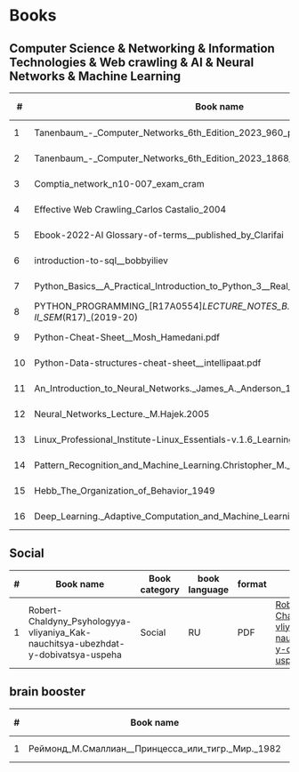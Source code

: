 # Books
## Computer Science & Networking & Information Technologies & Web crawling & AI & Neural Networks & Machine Learning

|#| Book name |Book category |book language | format|link to the file| QR code|
| --------| -------- | -------- | ------- | -------- | ------- | -------- | 
| 1| Tanenbaum_-_Computer_Networks_6th_Edition_2023_960_pages_Pearson|Computer Science| RU |PDF|[Tanenbaum_-_Computer_Networks_6th_Edition_2023_960_pages_Pearson.pdf](https://github.com/ooge0/books/blob/master/content/Tanenbaum_-_Computer_Networks_6th_Edition_2023_960_pages_Pearson.pdf)| ![image](https://github.com/ooge0/books/assets/16800412/fed78cb6-e09d-4ed8-956c-2c83dbbc87b1)|
|2|Tanenbaum_-_Computer_Networks_6th_Edition_2023_1868_pages_Pearson|Computer Science|RU| fb2| [Tanenbaum_-_Computer_Networks_6th_Edition_2023_1868_pages_Pearson.fb2](https://github.com/ooge0/books/blob/master/content/Tanenbaum_-_Computer_Networks_6th_Edition_2023_1868_pages_Pearson.fb2)|![image](https://github.com/ooge0/books/assets/16800412/220b3092-8089-414f-acce-10c244f91465)|
|3|Comptia_network_n10-007_exam_cram|Networking|ENG|PDF|[Comptia_network_n10-007_exam_cram.pdf](https://github.com/ooge0/books/blob/master/content/Comptia_network_n10-007_exam_cram.pdf)|![image](https://github.com/ooge0/books/assets/16800412/9f19861d-9679-4f42-aa55-5e8876d4da04)|
|4 |Effective Web Crawling_Carlos Castalio_2004|Web crawling|ENG|PDF| [Effective Web Crawling_Carlos Castalio_2004.pdf](https://github.com/ooge0/books/blob/master/content/Effective%20Web%20Crawling_Carlos%20Castalio_2004.pdf)|![image](https://github.com/ooge0/books/assets/16800412/f1977847-e0b5-4b77-8093-1e3d3216defe)
|5| Ebook-2022-AI Glossary-of-terms__published_by_Clarifai|AI|ENG|PDF| [Ebook-2022-AI_Glossary-of-terms__published_by_Clarifai.pdf](https://github.com/ooge0/books/blob/master/content/Ebook-2022-AI_Glossary-of-terms__published_by_Clarifai.pdf) |![image](https://github.com/ooge0/books/assets/16800412/4a6b0b56-2a84-433c-a473-aec40056a2de)
|6| introduction-to-sql__bobbyiliev|Computer Science|ENG|PDF|[introduction-to-sql__bobbyiliev.pdf](https://github.com/ooge0/books/blob/master/content/introduction-to-sql__bobbyiliev.pdf)|![image](https://github.com/ooge0/books/assets/16800412/8a3ab2b9-e2f5-4f22-b53d-88595ccaa889)|
|7| Python_Basics__A_Practical_Introduction_to_Python_3__Real_Python|Computer Science|ENG|PDF|[Python_Basics__A_Practical_Introduction_to_Python_3__Real_Python.pdf](https://github.com/ooge0/books/blob/master/content/Python_Basics__A_Practical_Introduction_to_Python_3__Real_Python.pdf)| ![image](https://github.com/ooge0/books/assets/16800412/883fdf26-d8b0-4200-a98d-5ed124b6b117)
|8| PYTHON_PROGRAMMING_[R17A0554]_LECTURE_NOTES_B.TECH_III_YEAR_–_II_SEM_(R17)_(2019-20)|Computer Science|ENG|PDF|[PYTHON_PROGRAMMING_[R17A0554]_LECTURE_NOTES_B.TECH_III_YEAR_–_II_SEM_(R17)_(2019-20).pdf](https://github.com/ooge0/books/blob/master/content/PYTHON_PROGRAMMING_%5BR17A0554%5D_LECTURE_NOTES_B.TECH_III_YEAR_%E2%80%93_II_SEM_(R17)_(2019-20).pdf)|![image](https://github.com/ooge0/books/assets/16800412/3e9892c7-71aa-4350-b5b1-c54ed75579b6)
|9| Python-Cheat-Sheet__Mosh_Hamedani.pdf|Computer Science|ENG|PDF| [Python-Cheat-Sheet__Mosh_Hamedani.pdf](https://github.com/ooge0/books/blob/master/content/Python-Cheat-Sheet__Mosh_Hamedani.pdf)|![image](https://github.com/ooge0/books/assets/16800412/ed1d8f98-e733-402a-8526-ea9a0b67a0d2) 
|10| Python-Data-structures-cheat-sheet__intellipaat.pdf |Computer Science|ENG|PDF|[Python-Data-structures-cheat-sheet__intellipaat.pdf](https://github.com/ooge0/books/blob/master/content/Python-Data-structures-cheat-sheet__intellipaat.pdf)|![image](https://github.com/ooge0/books/assets/16800412/c28a7e0d-2031-4637-82ce-595453f2fac1)
|11| An_Introduction_to_Neural_Networks._James_A._Anderson_1996|Neural Networks|ENG|PDF|[An_Introduction_to_Neural_Networks._James_A._Anderson_1996.pdf](https://icedrive.net/s/tjfXNT1NB72YZiCZwGXz1XWRTkj1)|![image](https://github.com/ooge0/books/assets/16800412/04dad0bb-48df-49d7-bab7-55ea045cbc6d)
|12| Neural_Networks_Lecture._M.Hajek.2005| Neural Networks|ENG|PDF|[Neural_Networks_Lecture._M.Hajek.2005.pdf](https://github.com/ooge0/books/blob/master/content/Neural_Networks_Lecture._M.Hajek.2005.pdf)|![image](https://github.com/ooge0/books/assets/16800412/c4f354c2-f41b-478a-be19-ecb1fddf8412)
|13| Linux_Professional_Institute-Linux_Essentials-v.1.6_Learning_Materials_ENG| Computer Science|ENG|PDF|[Linux_Professional_Institute-Linux_Essentials-v.1.6_Learning_Materials_ENG.pdf](https://github.com/ooge0/books/blob/master/content/Linux_Professional_Institute-Linux_Essentials-v.1.6_Learning_Materials_ENG.pdf)|![image](https://github.com/ooge0/books/assets/16800412/6093d026-8a6a-45a7-9003-05bd5b77f9fc)
|14| Pattern_Recognition_and_Machine_Learning.Christopher_M._Bishop_2006| Machine Learning|ENG|PDF|[Pattern_Recognition_and_Machine_Learning.Christopher_M._Bishop_2006.pdf](https://github.com/ooge0/books/blob/master/content/Pattern_Recognition_and_Machine_Learning.Christopher_M._Bishop_2006.pdf)|![image](https://github.com/ooge0/books/assets/16800412/317064a6-3621-4acf-9d4d-e976cfcf2303)
|15| Hebb_The_Organization_of_Behavior_1949|Neural Networks|ENG|PDF|[Hebb_The_Organization_of_Behavior_1949.pdf](https://github.com/ooge0/books/blob/master/content/Hebb_The_Organization_of_Behavior_1949.pdf)|![image](https://github.com/ooge0/books/assets/16800412/542a2ddd-9e21-4d44-a03f-6ac5d98121e3)
|16| Deep_Learning._Adaptive_Computation_and_Machine_Learning_series_MIT_Press_2016|Machine Learning|ENG|PDF|[HDeep_Learning._Adaptive_Computation_and_Machine_Learning_series_MIT_Press_2016.pdf](https://github.com/ooge0/books/blob/master/content/Deep_Learning._Adaptive_Computation_and_Machine_Learning_series_MIT_Press_2016.pdf)|![image](https://github.com/ooge0/books/assets/16800412/5787d026-4188-40c6-af45-dbd4e357b97e)


 

## Social
|#| Book name |Book category |book language |format|link to the file| QR code|
| --------| -------- | -------- | ------- | -------- | ------- | -------- | 
|1|Robert-Chaldyny_Psyhologyya-vliyaniya_Kak-nauchitsya-ubezhdat-y-dobivatsya-uspeha|Social|RU|PDF|[Robert-Chaldyny_Psyhologyya-vliyaniya_Kak-nauchitsya-ubezhdat-y-dobivatsya-uspeha.pdf](https://github.com/ooge0/books/blob/master/content/Robert-Chaldyny_Psyhologyya-vliyaniya_Kak-nauchitsya-ubezhdat-y-dobivatsya-uspeha.pdf)|![image](https://github.com/ooge0/books/assets/16800412/e36d5997-4864-4f8a-89dd-634985873c09)|


## brain booster

|#| Book name |Book category |book language |format|link to the file| QR code|
| --------| -------- | -------- | ------- | -------- | ------- | -------- | 
|1|Реймонд_М.Смаллиан__Принцесса_или_тигр._Мир._1982|Logic|RU|PDF|[Реймонд_М.Смаллиан__Принцесса_или_тигр._Мир._1982.pdf](https://github.com/ooge0/books/blob/master/content/Реймонд_М.Смаллиан__Принцесса_или_тигр._Мир._1982.pdf)|![image](https://github.com/ooge0/books/assets/16800412/d054df5d-008f-42da-8643-91ce56476271)
